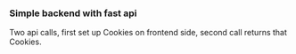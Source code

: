 ### Simple backend with fast api

Two api calls, first set up Cookies on frontend side, second call returns that Cookies.